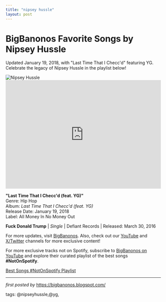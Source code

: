 ```yaml
---
title: "nipsey hussle"
layout: post
---
```


<!-- Title of the Post -->
<h1 >BigBanonos Favorite Songs by Nipsey Hussle</h1> <!-- Introductory Text -->
<p >Updated January 19, 2018, with "Last Time That I Checc'd" featuring YG. Celebrate the legacy of Nipsey Hussle in the playlist below!</p> <!-- Featured Image -->
<div > <img src="https://www.billboard.com/wp-content/uploads/media/nipsey-hussle-press-photo-2018-cr-Norberto-Garcia-billboard-1548.jpg" alt="Nipsey Hussle" />
</div> <!-- Spotify Embed -->
<div > <iframe src="https://open.spotify.com/embed/playlist/3xkvDLsqxqgzRRGJVDKCE3?utm_source=generator" width="100%" height="352" frameBorder="0" allowfullscreen="" allow="autoplay; clipboard-write; encrypted-media; fullscreen; picture-in-picture" loading="lazy"></iframe>
</div> <!-- Song Information -->
<div> <p><strong>"Last Time That I Checc'd (feat. YG)"</strong><br> Genre: Hip Hop<br> Album: <em>Last Time That I Checc'd (feat. YG)</em><br> Release Date: January 19, 2018<br> Label: All Money In No Money Out</p> <p><strong>Fuck Donald Trump</strong> | <em>Single</em> | Defiant Records | Released: March 30, 2016</p>
</div> <!-- Footer Links -->
<div > <p>For more updates, visit <a href="https://bigbanonos.blogspot.com/" target="_blank">BigBanonos</a>. Also, check out our <a href="https://www.youtube.com/@BigBanonos" target="_blank">YouTube</a> and <a href="https://x.com/bigbanonos" target="_blank">X/Twitter</a> channels for more exclusive content!</p>
</div>


<!--Subscribe and Playlist Links-->
<div>
    <p>For more exclusive tracks not on Spotify, subscribe to <a href="https://www.youtube.com/@BigBanonos" target="_blank">BigBanonos on YouTube</a> and explore their curated playlist of the best songs <strong>#NotOnSpotify</strong>.</p>
    <p><a href="https://www.youtube.com/playlist?list=PLtuNtuTatqI0kFahUCbtbfenC_ET5O_tr" target="_blank">Best Songs #NotOnSpotify Playlist<br /></a></p></div>

<hr />

<p><em>first posted by</em> <a href="https://bigbanonos.blogspot.com/" rel="noopener" target="_new">https://bigbanonos.blogspot.com/</a></p>

<p>tags: @nipseyhussle,@yg,</p>
